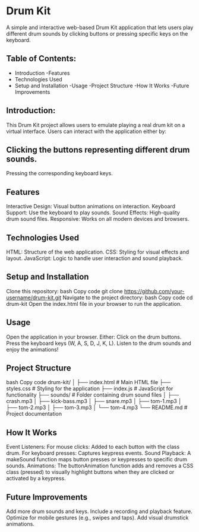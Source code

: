 # Drum Kit
A simple and interactive web-based Drum Kit application that lets users play different drum sounds by clicking buttons or pressing specific keys on the keyboard.

 ## Table of Contents:
- Introduction
 -Features
- Technologies Used
- Setup and Installation
 -Usage
 -Project Structure
 -How It Works
 -Future Improvements
 
## Introduction:
This Drum Kit project allows users to emulate playing a real drum kit on a virtual interface. Users can interact with the application either by:

## Clicking the buttons representing different drum sounds.
Pressing the corresponding keyboard keys.
## Features
Interactive Design: Visual button animations on interaction.
Keyboard Support: Use the keyboard to play sounds.
Sound Effects: High-quality drum sound files.
Responsive: Works on all modern devices and browsers.
## Technologies Used
HTML: Structure of the web application.
CSS: Styling for visual effects and layout.
JavaScript: Logic to handle user interaction and sound playback.
## Setup and Installation
Clone this repository:
bash
Copy code
git clone https://github.com/your-username/drum-kit.git
Navigate to the project directory:
bash
Copy code
cd drum-kit
Open the index.html file in your browser to run the application.
## Usage
Open the application in your browser.
Either:
Click on the drum buttons.
Press the keyboard keys (W, A, S, D, J, K, L).
Listen to the drum sounds and enjoy the animations!
## Project Structure
bash
Copy code
drum-kit/
│
├── index.html        # Main HTML file
├── styles.css        # Styling for the application
├── index.js          # JavaScript for functionality
├── sounds/           # Folder containing drum sound files
│   ├── crash.mp3
│   ├── kick-bass.mp3
│   ├── snare.mp3
│   ├── tom-1.mp3
│   ├── tom-2.mp3
│   ├── tom-3.mp3
│   └── tom-4.mp3
└── README.md         # Project documentation
## How It Works
Event Listeners:
For mouse clicks: Added to each button with the class drum.
For keyboard presses: Captures keypress events.
Sound Playback:
A makeSound function maps button presses or keypresses to specific drum sounds.
Animations:
The buttonAnimation function adds and removes a CSS class (pressed) to visually highlight buttons when they are clicked or activated by a keypress.
## Future Improvements
Add more drum sounds and keys.
Include a recording and playback feature.
Optimize for mobile gestures (e.g., swipes and taps).
Add visual drumstick animations.
